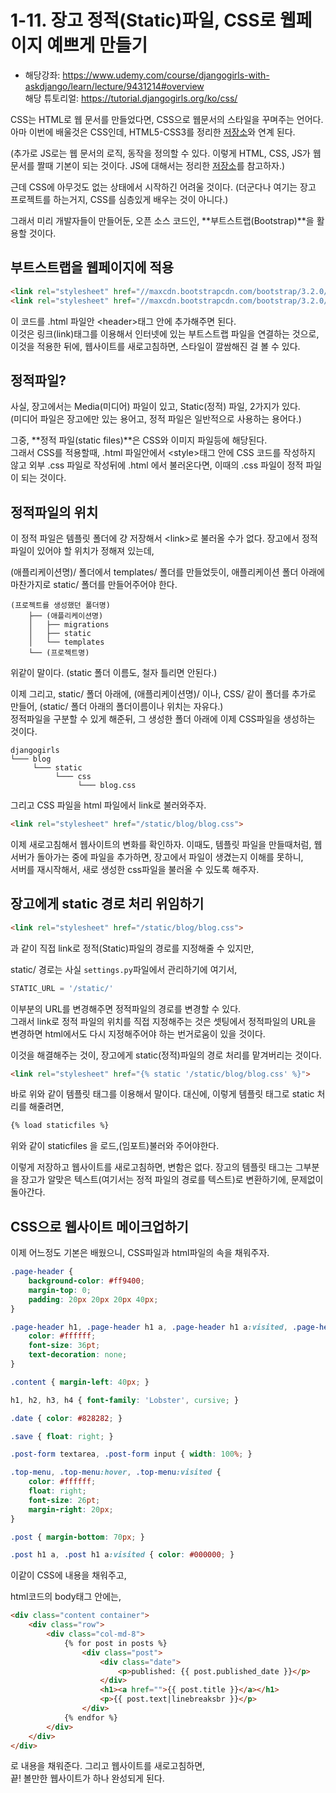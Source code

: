 # 1-11. 장고 정적(Static)파일, CSS로 웹페이지 예쁘게 만들기
- 해당강좌: https://www.udemy.com/course/djangogirls-with-askdjango/learn/lecture/9431214#overview  
해당 튜토리얼: https://tutorial.djangogirls.org/ko/css/

CSS는 HTML로 웹 문서를 만들었다면, CSS으로 웹문서의 스타일을 꾸며주는 언어다.  
아마 이번에 배울것은 CSS인데, HTML5-CSS3를 정리한 [저장소](https://github.com/Kimdonghyeon7645/HTML5-CSS3_Summary)와 연계 된다.

(추가로 JS로는 웹 문서의 로직, 동작을 정의할 수 있다. 이렇게 HTML, CSS, JS가 웹문서를 짤때 기본이 되는 것이다. JS에 대해서는 정리한 [저장소](https://github.com/Kimdonghyeon7645/JS_for_WebBrowser)를 참고하자.)

근데 CSS에 아무것도 없는 상태에서 시작하긴 어려울 것이다. (더군다나 여기는 장고 프로젝트를 하는거지, CSS를 심층있게 배우는 것이 아니다.)

그래서 미리 개발자들이 만들어둔, 오픈 소스 코드인, **부트스트랩(Bootstrap)**을 활용할 것이다.  

## 부트스트랩을 웹페이지에 적용

```html
<link rel="stylesheet" href="//maxcdn.bootstrapcdn.com/bootstrap/3.2.0/css/bootstrap.min.css">
<link rel="stylesheet" href="//maxcdn.bootstrapcdn.com/bootstrap/3.2.0/css/bootstrap-theme.min.css">
```
이 코드를 .html 파일안 \<header>태그 안에 추가해주면 된다.  
이것은 링크(link)태그를 이용해서 인터넷에 있는 부트스트랩 파일을 연결하는 것으로, 이것을 적용한 뒤에, 웹사이트를 새로고침하면, 스타일이 깔쌈해진 걸 볼 수 있다.

## 정적파일?

사실, 장고에서는 Media(미디어) 파일이 있고, Static(정적) 파일, 2가지가 있다.  
(미디어 파일은 장고에만 있는 용어고, 정적 파일은 일반적으로 사용하는 용어다.)

그중, **정적 파일(static files)**은 CSS와 이미지 파일등에 해당된다.  
그래서 CSS를 적용할때, .html 파일안에서 \<style>태그 안에 CSS 코드를 작성하지 않고 외부 .css 파일로 작성뒤에 .html 에서 불러온다면, 이때의 .css 파일이 정적 파일이 되는 것이다.

## 정적파일의 위치

이 정적 파일은 템플릿 폴더에 걍 저장해서 \<link>로 불러올 수가 없다. 장고에서 정적 파일이 있어야 할 위치가 정해져 있는데,  

(애플리케이션명)/ 폴더에서 templates/ 폴더를 만들었듯이, 애플리케이션 폴더 아래에 마찬가지로 static/ 폴더를 만들어주어야 한다.

    (프로젝트를 생성했던 폴더명)
        ├── (애플리케이션명)
        │   ├── migrations
        │   ├── static
        │   └── templates
        └── (프로젝트명)

위같이 말이다. (static 폴더 이름도, 철자 틀리면 안된다.)

이제 그리고, static/ 폴더 아래에, (애플리케이션명)/ 이나, CSS/ 같이 폴더를 추가로 만들어, (static/ 폴더 아래의 폴더이름이나 위치는 자유다.)   
정적파일을 구분할 수 있게 해준뒤, 그 생성한 폴더 아래에 이제 CSS파일을 생성하는 것이다.

    djangogirls
    └─── blog
         └─── static
              └─── css
                   └─── blog.css

그리고 CSS 파일을 html 파일에서 link로 불러와주자.
```html
<link rel="stylesheet" href="/static/blog/blog.css">
```

이제 새로고침해서 웹사이트의 변화를 확인하자. 이때도, 템플릿 파일을 만들때처럼, 웹서버가 돌아가는 중에 파일을 추가하면, 장고에서 파일이 생겼는지 이해를 못하니,   
서버를 재시작해서, 새로 생성한 css파일을 불러올 수 있도록 해주자.

## 장고에게 static 경로 처리 위임하기

```html
<link rel="stylesheet" href="/static/blog/blog.css">
```
과 같이 직접 link로 정적(Static)파일의 경로를 지정해줄 수 있지만,  

static/ 경로는 사실 ```settings.py```파일에서 관리하기에 여기서,   
```python
STATIC_URL = '/static/'
```  
이부분의 URL를 변경해주면 정적파일의 경로를 변경할 수 있다.  
그래서 link로 정적 파일의 위치를 직접 지정해주는 것은 셋팅에서 정적파일의 URL을 변경하면 html에서도 다시 지정해주어야 하는 번거로움이 있을 것이다.  

이것을 해결해주는 것이, 장고에게 static(정적)파일의 경로 처리를 맡겨버리는 것이다.

```html
<link rel="stylesheet" href="{% static '/static/blog/blog.css' %}">
```
바로 위와 같이 템플릿 태그를 이용해서 말이다. 대신에, 이렇게 템플릿 태그로 static 처리를 해줄려면,  
```html
{% load staticfiles %}
```
위와 같이 staticfiles 을 로드,(임포트)불러와 주어야한다.

이렇게 저장하고 웹사이트를 새로고침하면, 변함은 없다. 장고의 템플릿 태그는 그부분을 장고가 알맞은 텍스트(여기서는 정적 파일의 경로를 텍스트)로 변환하기에, 문제없이 돌아간다.

## CSS으로 웹사이트 메이크업하기

이제 어느정도 기본은 배웠으니, CSS파일과 html파일의 속을 채워주자.  

```css
.page-header {
    background-color: #ff9400;
    margin-top: 0;
    padding: 20px 20px 20px 40px;
}

.page-header h1, .page-header h1 a, .page-header h1 a:visited, .page-header h1 a:active {
    color: #ffffff;
    font-size: 36pt;
    text-decoration: none;
}

.content { margin-left: 40px; }

h1, h2, h3, h4 { font-family: 'Lobster', cursive; }

.date { color: #828282; }

.save { float: right; }

.post-form textarea, .post-form input { width: 100%; }

.top-menu, .top-menu:hover, .top-menu:visited {
    color: #ffffff;
    float: right;
    font-size: 26pt;
    margin-right: 20px;
}

.post { margin-bottom: 70px; }

.post h1 a, .post h1 a:visited { color: #000000; }
```
이같이 CSS에 내용을 채워주고,

html코드의 body태그 안에는,
```html
<div class="content container">
    <div class="row">
        <div class="col-md-8">
            {% for post in posts %}
                <div class="post">
                    <div class="date">
                        <p>published: {{ post.published_date }}</p>
                    </div>
                    <h1><a href="">{{ post.title }}</a></h1>
                    <p>{{ post.text|linebreaksbr }}</p>
                </div>
            {% endfor %}
        </div>
    </div>
</div>
```
로 내용을 채워준다. 그리고 웹사이트를 새로고침하면,  
끝! 볼만한 웹사이트가 하나 완성되게 된다.
